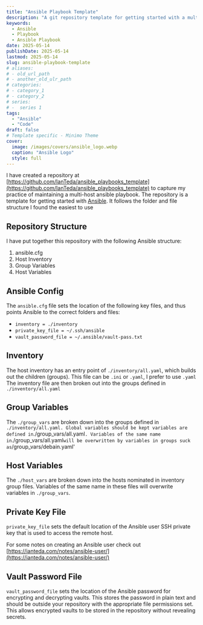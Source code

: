 ```yaml
---
title: "Ansible Playbook Template"
description: "A git repository template for getting started with a multi-host playbook."
keywords:
  - Ansible
  - Playbook
  - Ansible Playbook
date: 2025-05-14
publishDate: 2025-05-14
lastmod: 2025-05-14
slug: ansible-playbook-template
# aliases:
# - old_url_path
# - another_old_ulr_path
# categories:
# - category_1
# - category_2
# series:
# -  series 1
tags:
  - "Ansible"
  - "Code"
draft: false
# Template specific - Minimo Theme
cover:
  image: /images/covers/ansible_logo.webp
  caption: "Ansible Logo"
  style: full
---
```


I have created a repository at [https://github.com/IanTeda/ansible_playbooks_template](https://github.com/IanTeda/ansible_playbooks_template) to capture my practice of maintaining a multi-host ansible playbook. The repository is a template for getting started with [Ansible](https://www.redhat.com/en/ansible-collaborative). It follows the folder and file structure I found the easiest to use

## Repository Structure

I have put together this repository with the following Ansible structure:

1. ansible.cfg
2. Host Inventory
3. Group Variables
4. Host Variables

## Ansible Config

The `ansible.cfg` file sets the location of the following key files, and thus points Ansible to the correct folders and files:

- `inventory = ./inventory`
- `private_key_file = ~/.ssh/ansible`
- `vault_password_file = ~/.ansible/vault-pass.txt`

## Inventory

The host inventory has an entry point of `./inventory/all.yaml`, which builds out the children (groups). This file can be `.ini` or `.yaml`, I prefer to use `.yaml`
The inventory file are then broken out into the groups defined in `./inventory/all.yaml`

## Group Variables

The `./group_vars` are broken down into the groups defined in `./inventory/all.yaml. Global variables should be kept variables are defined in`./group_vars/all.yaml`. Variables of the same name in`./group_vars/all.yaml` will be overwritten by variables in groups suck as `/group_vars/debain.yaml'

## Host Variables

The `./host_vars` are broken down into the hosts nominated in inventory group files. Variables of the same name in these files will overwrite variables in `./group_vars`.

## Private Key File

`private_key_file` sets the default location of the Ansible user SSH private key that is used to access the remote host.

For some notes on creating an Ansible user check out [https://ianteda.com/notes/ansible-user/](https://ianteda.com/notes/ansible-user/)

## Vault Password File

`vault_password_file` sets the location of the Ansible password for encrypting and decrypting vaults. This stores the password in plain text and should be outside your repository with the appropriate file permissions set. This allows encrypted vaults to be stored in the repository without revealing secrets.
